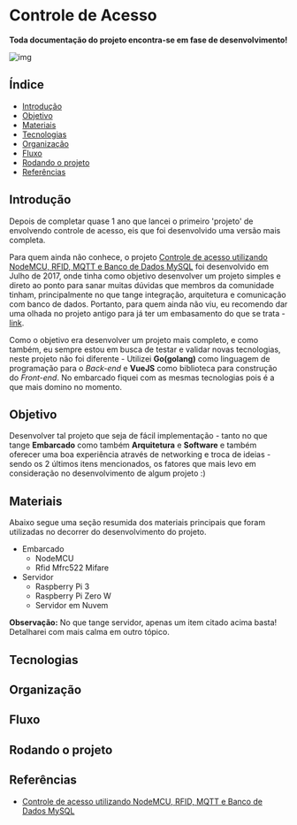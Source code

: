 # Controle de Acesso

**Toda documentação do projeto encontra-se em fase de desenvolvimento!**

![img](https://raw.githubusercontent.com/douglaszuqueto/controle-de-acesso/master/.github/images/print-dashboard.png)

## Índice

- [Introdução](#introdução)
- [Objetivo](#objetivo)
- [Materiais](#materiais)
- [Tecnologias](#tecnologias)
- [Organização](#organização)
- [Fluxo](#fluxo)
- [Rodando o projeto](#rodando-o-projeto)
- [Referências](#referências)


## Introdução

Depois de completar quase 1 ano que lancei o primeiro 'projeto' de envolvendo controle de acesso, eis que foi desenvolvido uma versão mais completa.

Para quem ainda não conhece, o projeto [Controle de acesso utilizando NodeMCU, RFID, MQTT e Banco de Dados MySQL](https://github.com/douglaszuqueto/esp8266-rfid-banco-de-dados) foi desenvolvido em Julho de 2017, onde tinha como objetivo desenvolver um projeto simples e direto ao ponto para sanar muitas dúvidas que membros da comunidade tinham, principalmente no que tange integração, arquitetura e comunicação com banco de dados. Portanto, para quem ainda não viu, eu recomendo dar uma olhada no projeto antigo para já ter um embasamento do que se trata - [link](https://github.com/douglaszuqueto/esp8266-rfid-banco-de-dados).

Como o objetivo era desenvolver um projeto mais completo, e como também, eu sempre estou em busca de testar e validar novas tecnologias, neste projeto não foi diferente - Utilizei **Go(golang)** como linguagem de programação para o *Back-end* e **VueJS** como biblioteca para construção do *Front-end*. No embarcado fiquei com as mesmas tecnologias pois é a que mais domino no momento.

## Objetivo

Desenvolver tal projeto que seja de fácil implementação - tanto no que tange **Embarcado** como também **Arquitetura** e **Software** e também oferecer uma boa experiência através de networking e troca de ideias - sendo os 2 últimos itens mencionados, os fatores que mais levo em consideração no desenvolvimento de algum projeto :)

## Materiais

Abaixo segue uma seção resumida dos materiais principais que foram utilizadas no decorrer do desenvolvimento do projeto.

* Embarcado
    * NodeMCU
    * Rfid Mfrc522 Mifare
* Servidor
    * Raspberry Pi 3
    * Raspberry Pi Zero W
    * Servidor em Nuvem

**Observação:** No que tange servidor, apenas um item citado acima basta! Detalharei com mais calma em outro tópico.

## Tecnologias


## Organização

## Fluxo

## Rodando o projeto

## Referências

- [Controle de acesso utilizando NodeMCU, RFID, MQTT e Banco de Dados MySQL](https://github.com/douglaszuqueto/esp8266-rfid-banco-de-dados)